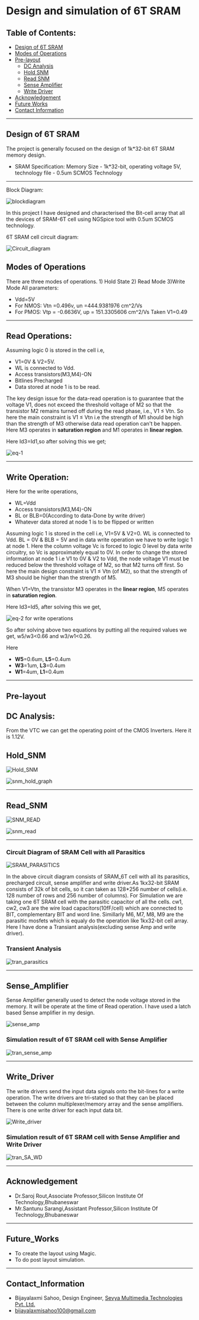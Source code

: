 # Design and simulation of 6T SRAM
## Table of Contents:

 - [Design of 6T SRAM](#Design-of-6T-SRAM)
 - [Modes of Operations](#Modes-of-Operations)
 - [Pre-layout](#Pre-layout)
	 - [DC Analysis](#DC-Analysis)
	 - [Hold SNM](#Hold_SNM)
	 - [Read SNM](#Read_SNM)
	 - [Sense Amplifier](#Sense_Amplifier)
	 - [Write Driver](#Write_driver)
- [Acknowledgement](#Acknowledgement)
- [Future Works](#Future_works)
- [Contact Information](#Contact_Information)
- ----
## Design of 6T SRAM
The project is generally focused on the design of 1k*32-bit 6T SRAM memory design.
- SRAM Specification: Memory Size - 1k*32-bit, operating voltage 5V, technology file - 0.5um SCMOS Technology
---

Block Diagram:

![blockdiagram](https://github.com/Bijayalaxmi9/6T_SRAM/blob/main/Images/block_diagram.jpg)

In this project I have designed and characterised the Bit-cell array that all the devices of SRAM-6T cell using NGSpice tool with 0.5um SCMOS technology.

6T SRAM cell circuit diagram:

![Circuit_diagram](https://github.com/Bijayalaxmi9/6T_SRAM/blob/main/Images/circuit%20diagram.jpg)


## Modes of Operations
There are three modes of operations. 1) Hold State 2) Read Mode 3)Write Mode
All parameters:
- Vdd=5V
- For NMOS: Vtn =0.496v, un =444.9381976 cm^2/Vs
- For PMOS: Vtp = -0.6636V, up = 151.3305606 cm^2/Vs
Taken V1=0.49
---
## Read Operations:
Assuming logic 0 is stored in the cell i.e, 
- V1=0V & V2=5V. 
- WL is connected to Vdd.
-  Access transistors(M3,M4)-ON
-  Bitlines Precharged
-  Data stored at node 1 is to be read.

The key design issue for the data-read operation is to guarantee that the voltage V1, does not exceed the threshold voltage of M2 so that the transistor M2 remains turned off during the read phase, i.e., V1 ≤ Vtn. So here the main constraint is V1 ≤ Vtn i.e the strength of M1 should be high than the strength of M3 otherwise data read operation can't be happen. Here M3 operates in **saturation region** and M1 operates in **linear region**.

Here Id3=Id1,so after solving this we get;

![eq-1](https://github.com/Bijayalaxmi9/6T_SRAM/blob/main/Images/Eq-1.jpeg)

----
## Write Operation:
Here for the write operations,
-   WL=Vdd
-   Access transistors(M3,M4)-ON
-   BL or BLB=0(According to data-Done by write driver)
-   Whatever data stored at node 1 is to be flipped or written

Assuming logic 1 is stored in the cell i.e, V1=5V & V2=0. WL is connected to Vdd. BL = 0V & BLB = 5V and in data write operation we have to write logic 1 at node 1.
Here the column voltage Vc is forced to logic 0 level by data write circuitry, so Vc is approximately equal to 0V. In order to change the stored information at node 1 i.e V1 to 0V & V2 to Vdd, the node voltage V1 must be reduced below the threshold voltage of M2, so that M2 turns off first. So here the main design constraint is V1 ≤ Vtn (of M2), so that the strength of M3 should be higher than the strength of M5. 

When V1=Vtn, the transistor M3 operates in the **linear region**, M5 operates in **saturation region**.

Here Id3=Id5, after solving this we get,

![eq-2 for write operations](https://github.com/Bijayalaxmi9/6T_SRAM/blob/main/Images/Eq-2.jpeg)


So after solving above two equations by putting all the required values we get, w5/w3<0.66 and w3/w1<0.26.	     

Here 
- **W5**=0.6um, **L5**=0.4um
- **W3**=1um, **L3**=0.4um
- **W1**=4um, **L1**=0.4um
---
## Pre-layout
## DC Analysis:

From the VTC we can get the operating point of the CMOS Inverters. Here it is 1.12V.

## Hold_SNM


![Hold_SNM](https://github.com/Bijayalaxmi9/6T_SRAM/blob/main/Images/SNM_Hold.jpg)



![snm_hold_graph](https://github.com/Bijayalaxmi9/6T_SRAM/blob/main/Images/snm_hold_graph.jpg)

	 
---	 
## Read_SNM



![SNM_READ](https://github.com/Bijayalaxmi9/6T_SRAM/blob/main/Images/SNM_Read.jpg)



![snm_read](https://github.com/Bijayalaxmi9/6T_SRAM/blob/main/Images/snm_read_graph.jpg)

   

---
### Circuit Diagram of SRAM Cell with all Parasitics



![SRAM_PARASITICS](https://github.com/Bijayalaxmi9/6T_SRAM/blob/main/Images/sram_parasitics.jpg)


In the above circuit diagram consists of SRAM_6T cell with all its parasitics, precharged circuit, sense amplifier and write driver.As 1kx32-bit SRAM consists of 32k of bit cells, so it can taken as 128*256 number of cells(i.e. 128 number of rows and 256 number of columns). For Simulation we are taking one 6T SRAM cell with the parasitic capacitor of all the cells. cw1, cw2, cw3 are the wire load capacitors(10fF/cell) which are connected to BIT, complementary BIT and word line. Simillarly M6, M7, M8, M9 are the parasitic mosfets which is equaly do the operation like 1kx32-bit cell array. Here I have done a Transiant analysis(excluding sense Amp and write driver).

### Transient Analysis


![tran_parasitics](https://github.com/Bijayalaxmi9/6T_SRAM/blob/main/Images/tran_precharge.jpg)


---

## Sense_Amplifier
Sense Amplifier generally used to detect the node voltage stored in the memory. It will be operate at the time of Read operation. I have used a latch based Sense amplifier in my design.




![sense_amp](https://github.com/Bijayalaxmi9/6T_SRAM/blob/main/Images/sense_amp.jpg)



### Simulation result of 6T SRAM cell with Sense Amplifier

![tran_sense_amp](https://github.com/Bijayalaxmi9/6T_SRAM/blob/main/Images/tran_sense_amp.jpg)


---

## Write_Driver

The write drivers send the input data signals onto the bit-lines for a write operation. The write drivers are tri-stated so that they can be placed between the column multiplexer/memory array and the sense amplifiers. There is one write driver for each input data bit.



![Write_driver](https://github.com/Bijayalaxmi9/6T_SRAM/blob/main/Images/write_driver.jpg)


### Simulation result of 6T SRAM cell with Sense Amplifier and Write Driver



![tran_SA_WD](https://github.com/Bijayalaxmi9/6T_SRAM/blob/main/Images/tran_SA_WD.jpg)


---
## Acknowledgement

-   Dr.Saroj Rout,Associate Professor,Silicon Institute Of Technology,Bhubaneswar
-   Mr.Santunu Sarangi,Assistant Professor,Silicon Institute Of Technology,Bhubaneswar
- ---
## Future_Works
- To create the layout using Magic.
-   To do post layout simulation.
- ---
## Contact_Information
-   Bijayalaxmi Sahoo, Design Engineer,  [Sevya Multimedia Technologies Pvt. Ltd.](https://sevyamultimedia.com/)
-   [bijayalaxmisahoo100@gmail.com](mailto:bijayalaxmisahoo100@gmail.com)
